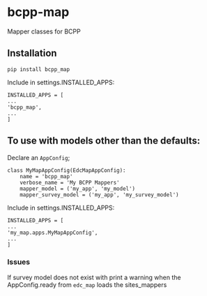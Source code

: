 # bcpp-map
Mapper classes for BCPP

## Installation

    pip install bcpp_map

Include in settings.INSTALLED_APPS:

    INSTALLED_APPS = [
    ...
    'bcpp_map',
    ...
    ]

## To use with models other than the defaults:

Declare an `AppConfig`;

    class MyMapAppConfig(EdcMapAppConfig):
        name = 'bcpp_map'
        verbose_name = 'My BCPP Mappers'
        mapper_model = ('my_app', 'my_model')
        mapper_survey_model = ('my_app', 'my_survey_model')
        
Include in settings.INSTALLED_APPS:

    INSTALLED_APPS = [
    ...
    'my_map.apps.MyMapAppConfig',
    ...
    ]
    
### Issues

If survey model does not exist with print a warning when the AppConfig.ready from `edc_map` loads the sites_mappers
      

